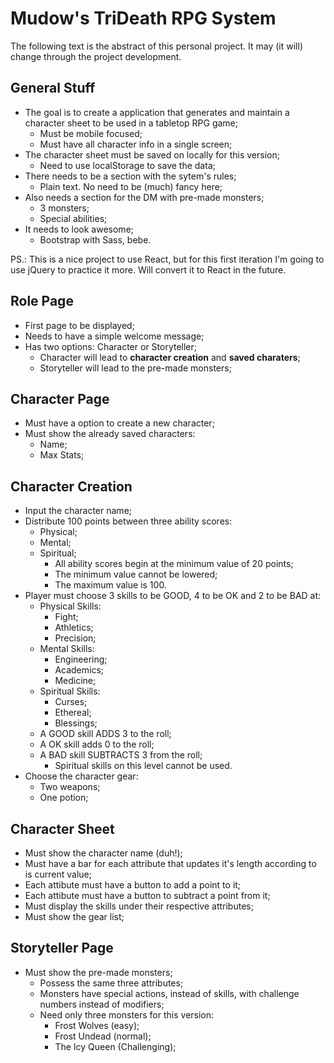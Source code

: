 # Mudow's TriDeath RPG System

The following text is the abstract of this personal project. It may (it will) change through the project development.

## General Stuff
- The goal is to create a application that generates and maintain a character sheet to be used in a tabletop RPG game;
  - Must be mobile focused;
  - Must have all character info in a single screen;
- The character sheet must be saved on locally for this version;
  - Need to use localStorage to save the data;
- There needs to be a section with the sytem's rules;
  - Plain text. No need to be (much) fancy here;
- Also needs a section for the DM with pre-made monsters;
  - 3 monsters;
  - Special abilities;
- It needs to look awesome;
  - Bootstrap with Sass, bebe.

PS.: This is a nice project to use React, but for this first iteration I'm going to use jQuery to practice it more. Will convert it to React in the future.

## Role Page

- First page to be displayed;
- Needs to have a simple welcome message;
- Has two options: Character or Storyteller;
  - Character will lead to <b>character creation</b> and <b>saved charaters</b>;
  - Storyteller will lead to the pre-made monsters;

## Character Page

- Must have a option to create a new character;
- Must show the already saved characters:
  - Name;
  - Max Stats;

## Character Creation

- Input the character name;
- Distribute 100 points between three ability scores:
  - Physical;
  - Mental;
  - Spiritual;
    - All ability scores begin at the minimum value of 20 points;
    - The minimum value cannot be lowered;
    - The maximum value is 100.
- Player must choose 3 skills to be GOOD, 4 to be OK and 2 to be BAD at:
  - Physical Skills:
    - Fight;
    - Athletics;
    - Precision;
  - Mental Skills:
    - Engineering;
    - Academics;
    - Medicine;
  - Spiritual Skills:
    - Curses;
    - Ethereal;
    - Blessings;
  - A GOOD skill ADDS 3 to the roll;
  - A OK skill adds 0 to the roll;
  - A BAD skill SUBTRACTS 3 from the roll;
    - Spiritual skills on this level cannot be used.
- Choose the character gear:
  - Two weapons;
  - One potion;

## Character Sheet
  - Must show the character name (duh!);
  - Must have a bar for each attribute that updates it's length according to is current value;
  - Each attibute must have a button to add a point to it;
  - Each attibute must have a button to subtract a point from it;
  - Must display the skills under their respective attributes;
  - Must show the gear list;

## Storyteller Page
  - Must show the pre-made monsters;
    - Possess the same three attributes;
    - Monsters have special actions, instead of skills, with challenge numbers instead of modifiers;
    - Need only three monsters for this version:
      - Frost Wolves (easy);
      - Frost Undead (normal);
      - The Icy Queen (Challenging);

